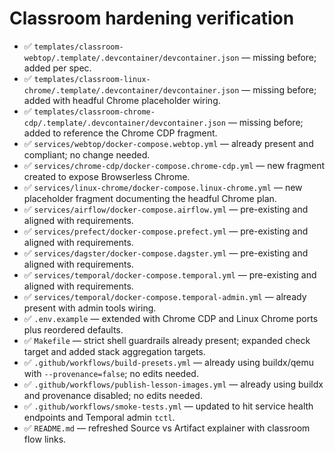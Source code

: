 # Classroom hardening verification

- ✅ `templates/classroom-webtop/.template/.devcontainer/devcontainer.json` — missing before; added per spec.
- ✅ `templates/classroom-linux-chrome/.template/.devcontainer/devcontainer.json` — missing before; added with headful Chrome placeholder wiring.
- ✅ `templates/classroom-chrome-cdp/.template/.devcontainer/devcontainer.json` — missing before; added to reference the Chrome CDP fragment.
- ✅ `services/webtop/docker-compose.webtop.yml` — already present and compliant; no change needed.
- ✅ `services/chrome-cdp/docker-compose.chrome-cdp.yml` — new fragment created to expose Browserless Chrome.
- ✅ `services/linux-chrome/docker-compose.linux-chrome.yml` — new placeholder fragment documenting the headful Chrome plan.
- ✅ `services/airflow/docker-compose.airflow.yml` — pre-existing and aligned with requirements.
- ✅ `services/prefect/docker-compose.prefect.yml` — pre-existing and aligned with requirements.
- ✅ `services/dagster/docker-compose.dagster.yml` — pre-existing and aligned with requirements.
- ✅ `services/temporal/docker-compose.temporal.yml` — pre-existing and aligned with requirements.
- ✅ `services/temporal/docker-compose.temporal-admin.yml` — already present with admin tools wiring.
- ✅ `.env.example` — extended with Chrome CDP and Linux Chrome ports plus reordered defaults.
- ✅ `Makefile` — strict shell guardrails already present; expanded check target and added stack aggregation targets.
- ✅ `.github/workflows/build-presets.yml` — already using buildx/qemu with `--provenance=false`; no edits needed.
- ✅ `.github/workflows/publish-lesson-images.yml` — already using buildx and provenance disabled; no edits needed.
- ✅ `.github/workflows/smoke-tests.yml` — updated to hit service health endpoints and Temporal admin `tctl`.
- ✅ `README.md` — refreshed Source vs Artifact explainer with classroom flow links.

